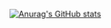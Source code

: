 [![Anurag's GitHub stats](https://github-readme-stats.vercel.app/api?username=LuqmanAristio)](https://github.com/LuqmanAristio/github-readme-stats)
